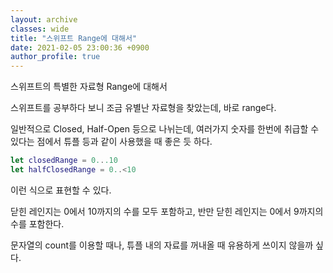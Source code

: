 ```yaml
---
layout: archive
classes: wide
title: "스위프트 Range에 대해서"
date: 2021-02-05 23:00:36 +0900
author_profile: true
---
```


스위프트의 특별한 자료형 Range에 대해서

스위프트를 공부하다 보니 조금 유별난 자료형을 찾았는데, 바로 range다.

일반적으로 Closed, Half-Open 등으로 나뉘는데, 여러가지 숫자를 한번에 취급할 수 있다는 점에서 튜플 등과 같이 사용했을 때 좋은 듯 하다.

```swift
let closedRange = 0...10
let halfClosedRange = 0..<10
```

이런 식으로 표현할 수 있다.

닫힌 레인지는 0에서 10까지의 수를 모두 포함하고, 반만 닫힌 레인지는 0에서 9까지의 수를 포함한다.

문자열의 count를 이용할 때나, 튜플 내의 자료를 꺼내올 때 유용하게 쓰이지 않을까 싶다.